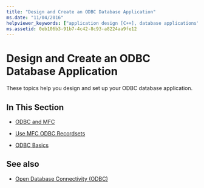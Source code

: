 ```yaml
---
title: "Design and Create an ODBC Database Application"
ms.date: "11/04/2016"
helpviewer_keywords: ["application design [C++], database applications"]
ms.assetid: 0eb106b3-91b7-4c42-8c93-a8224aa9fe12
---
```

# Design and Create an ODBC Database Application

These topics help you design and set up your ODBC database application.

## In This Section

- [ODBC and MFC](../../data/odbc/odbc-and-mfc.md)

- [Use MFC ODBC Recordsets](../../data/odbc/use-mfc-odbc-recordsets.md)

- [ODBC Basics](../../data/odbc/odbc-basics.md)


## See also

- [Open Database Connectivity (ODBC)](../../data/odbc/open-database-connectivity-odbc.md)
